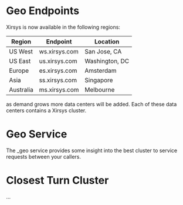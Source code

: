 # Geo Endpoints

Xirsys is now available in the following regions:

|Region|Endpoint|Location
|------|--------|--------|
|US West| ws.xirsys.com| San Jose, CA|   
|US East| us.xirsys.com| Washington, DC|
|Europe| es.xirsys.com| Amsterdam|
|Asia| ss.xirsys.com| Singapore|
|Australia| ms.xirsys.com| Melbourne|

as demand grows more data centers will be added. Each of these data centers contains a Xirsys cluster.

# Geo Service

The _geo service provides some insight into the best cluster to service requests between your callers.

# Closest Turn Cluster

...


